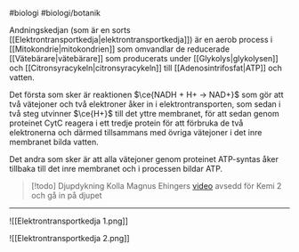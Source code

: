 #biologi #biologi/botanik 

Andningskedjan (som är en sorts [[Elektrontransportkedja|elektrontransportkedja]]) är en aerob process i [[Mitokondrie|mitokondrien]] som omvandlar de reducerade [[Vätebärare|vätebärare]] som producerats under [[Glykolys|glykolysen]] och [[Citronsyracykeln|citronsyracykeln]] till [[Adenosintrifosfat|ATP]] och vatten.

Det första som sker är reaktionen $\ce{NADH + H+ -> NAD+}$ som gör att två vätejoner och två elektroner åker in i elektrontransporten, som sedan i två steg utvinner $\ce{H+}$ till det yttre membranet, för att sedan genom proteinet CytC reagera i ett tredje protein för att förbruka de två elektronerna och därmed tillsammans med övriga vätejoner i det inre membranet bilda vatten.

Det andra som sker är att alla vätejoner genom proteinet ATP-syntas åker tillbaka till det inre membranet och i processen bildar ATP.

> [!todo] Djupdykning
> Kolla Magnus Ehingers [video](https://youtu.be/AqdjTtcNpM8?si=WassnkzssxaHU4w4) avsedd för Kemi 2 och gå in på djupet

---

![[Elektrontransportkedja 1.png]]

![[Elektrontransportkedja 2.png]]